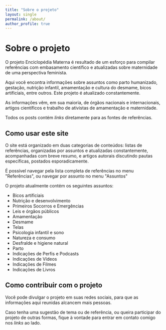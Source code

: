 ```yaml
---
title: "Sobre o projeto"
layout: single
permalink: /about/
author_profile: true
---
```


# Sobre o projeto  

O projeto Enciclopédia Materna é resultado de um esforço para compilar referências com embasamento científico e atualizadas sobre maternidade de uma perspectiva feminista.  

Aqui você encontra informações sobre assuntos como parto humanizado, gestação, nutrição infantil, amamentação e cultura do desmame, bicos artificiais, entre outros. Este projeto é atualizado constantemente.  
  
As informações vêm, em sua maioria, de órgãos nacionais e internacionais, artigos científicos e trabalho de ativistas de amamentação e maternidade.  

Todos os posts contém  *links* diretamente para as fontes de referências.  

## Como usar este site

O site está organizado em duas categorias de conteúdos: listas de referências, organizadas por assuntos e atualizadas constantemente, acompanhadas com breve resumo, e artigos autorais discutindo pautas específicas, postados esporadicamente.  

É possível navegar pela lista completa de referências no menu "Referências", ou navegar por assunto no menu "Assuntos"  

O projeto atualmente contém os seguintes assuntos:  

* Bicos artificiais  
* Nutrição e desenvolvimento  
* Primeiros Socorros e Emergências  
* Leis e órgãos públicos  
* Amamentação  
* Desmame  
* Telas 
* Psicologia infantil e sono
* Natureza e consumo  
* Desfralde e higiene natural  
* Parto  
* Indicações de Perfis e Podcasts  
* Indicações de Vídeos  
* Indicações de Filmes  
* Indicações de Livros  

## Como contribuir com o projeto

Você pode divulgar o projeto em suas redes sociais, para que as informações aqui reunidas alcancem mais pessoas.  

Caso tenha uma sugestão de tema ou de referência, ou queira participar do projeto de outras formas, fique à vontade para entrar em contato comigo nos  *links* ao lado.  
